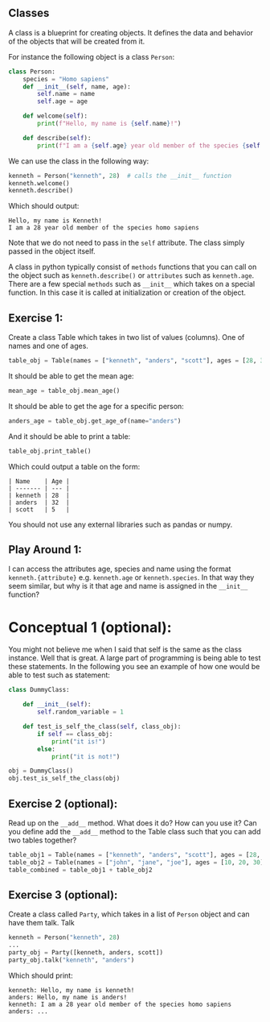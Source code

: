 

## Classes

A class is a blueprint for creating objects. It defines the data and behavior of the objects that will be created from it.

For instance the following object is a class `Person`:

```python
class Person:
    species = "Homo sapiens"
    def __init__(self, name, age):
        self.name = name
        self.age = age

    def welcome(self):
        print(f"Hello, my name is {self.name}!")

    def describe(self):
        print(f"I am a {self.age} year old member of the species {self.species}")
```

We can use the class in the following way:

```python
kenneth = Person("kenneth", 28)  # calls the __init__ function
kenneth.welcome() 
kenneth.describe()
```
Which should output:

```
Hello, my name is Kenneth!
I am a 28 year old member of the species homo sapiens
```

Note that we do not need to pass in the `self` attribute. The class simply passed in the object itself.

A class in python typically consist of `methods` functions that you can call on the object such as `kenneth.describe()` or `attributes` such as `kenneth.age`. There are a few special `methods` such as `__init__` which takes on a special function. In this case it is called at initialization or creation of the object. 


## Exercise 1:
Create a class Table which takes in two list of values (columns). One of names and one of ages.

```python
table_obj = Table(names = ["kenneth", "anders", "scott"], ages = [28, 32, 5]) 
```

It should be able to get the mean age:
```python
mean_age = table_obj.mean_age()
```

It should be able to get the age for a specific person:
```python
anders_age = table_obj.get_age_of(name="anders")
```

And it should be able to print a table:
```python
table_obj.print_table()
```
Which could output a table on the form:

```
| Name    | Age |
| ------- | --- |
| kenneth | 28  |
| anders  | 32  |
| scott   | 5   |
```

You should not use any external libraries such as pandas or numpy.

## Play Around 1:

I can access the attributes age, species and name using the format `kenneth.{attribute}` e.g. `kenneth.age` or `kenneth.species`. In that way they seem similar, but why is it that age and name is assigned in the `__init__` function?


# Conceptual 1 (optional):
You might not believe me when I said that self is the same as the class instance. Well that is great. A large part of programming is being able to test these statements. In the following you see an example of how one would be able to test such as statement:

```python
class DummyClass:

    def __init__(self):
        self.random_variable = 1

    def test_is_self_the_class(self, class_obj):
        if self == class_obj:
            print("it is!")
        else:
            print("it is not!")
```

```python
obj = DummyClass()
obj.test_is_self_the_class(obj)
```

## Exercise 2 (optional):

Read up on the `__add__` method. What does it do? How can you use it?
Can you define add the `__add__` method to the Table class such that you can add two tables together?

```python
table_obj1 = Table(names = ["kenneth", "anders", "scott"], ages = [28, 32, 5])
table_obj2 = Table(names = ["john", "jane", "joe"], ages = [10, 20, 30])
table_combined = table_obj1 + table_obj2
```

## Exercise 3 (optional):

Create a class called `Party`, which takes in a list of `Person` object and can have them talk.
Talk

```python
kenneth = Person("kenneth", 28)
...
party_obj = Party([kenneth, anders, scott])
party_obj.talk("kenneth", "anders")
```

Which should print:

```
kenneth: Hello, my name is kenneth!
anders: Hello, my name is anders!
kenneth: I am a 28 year old member of the species homo sapiens
anders: ...
```
